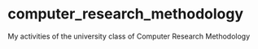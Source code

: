 # computer_research_methodology
My activities of the university class of Computer Research Methodology
